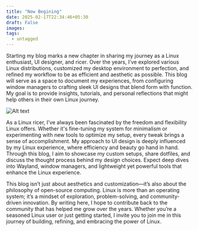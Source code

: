 ```yaml
---
title: "New Begining"
date: 2025-02-17T22:34:46+05:30
draft: False 
images:
tags:
  - untagged
---
```

Starting my blog marks a new chapter in sharing my journey as a Linux enthusiast, UI designer, and ricer. Over the years, I’ve explored various Linux distributions, customized my desktop environment to perfection, and refined my workflow to be as efficient and aesthetic as possible. This blog will serve as a space to document my experiences, from configuring window managers to crafting sleek UI designs that blend form with function. My goal is to provide insights, tutorials, and personal reflections that might help others in their own Linux journey.  

![Alt text](/test/images/study.jpg)

As a Linux ricer, I’ve always been fascinated by the freedom and flexibility Linux offers. Whether it's fine-tuning my system for minimalism or experimenting with new tools to optimize my setup, every tweak brings a sense of accomplishment. My approach to UI design is deeply influenced by my Linux experience, where efficiency and beauty go hand in hand. Through this blog, I aim to showcase my custom setups, share dotfiles, and discuss the thought process behind my design choices. Expect deep dives into Wayland, window managers, and lightweight yet powerful tools that enhance the Linux experience.  

<!-- toc: false -->
This blog isn’t just about aesthetics and customization—it’s also about the philosophy of open-source computing. Linux is more than an operating system; it’s a mindset of exploration, problem-solving, and community-driven innovation. By writing here, I hope to contribute back to the community that has helped me grow over the years. Whether you’re a seasoned Linux user or just getting started, I invite you to join me in this journey of building, refining, and embracing the power of Linux.
